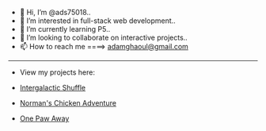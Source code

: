 - 👋 Hi, I’m @ads75018..
- 👀 I’m interested in full-stack web development..
- 🌱 I’m currently learning P5..
- 💞️ I’m looking to collaborate on interactive projects..
- 📫 How to reach me ====> adamghaoul@gmail.com 

----------------------------------------------------------

- View my projects here:

- <a href="https://intergalactic-shuffle.herokuapp.com/">Intergalactic Shuffle</a>

- <a href="https://ads75018.github.io/NormansChickenAdventure/">Norman's Chicken Adventure</a>

- <a href="https://one-paw-away.herokuapp.com/">One Paw Away</a>



<!---
ads75018/ads75018 is a ✨ special ✨ repository because its `README.md` (this file) appears on your GitHub profile.
You can click the Preview link to take a look at your changes.
--->

